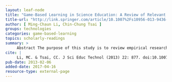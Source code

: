 ```yaml
---
layout: leaf-node
title: "Game-Based Learning in Science Education: A Review of Relevant Research"
title-url: "http://link.springer.com/article/10.1007%2Fs10956-013-9436-x"
author: [ Ming-Chaun Li, Chin-Chung Tsai ]
groups: technologies
categories: game-based-learning
topics: scholarly-readings
summary: >
     Abstract The purpose of this study is to review empirical research articles regarding game-based science learning (GBSL) published from 2000 to 2011. Thirty-one articles were identified through the Web of Science and SCOPUS databases. A qualitative content analysis technique was adopted to analyze the research purposes and designs, game design and implementation, theoretical backgrounds and learning foci of these reviewed studies. The theories and models employed by these studies were classified into four theoretical foundations including cognitivism, constructivism, the socio-cultural perspective, and enactivism. The results indicate that cognitivism and constructivism were the major theoretical foundations employed by the GBSL researchers and that the socio-cultural perspective and enactivism are two emerging theoretical paradigms that have started to draw attention from GBSL researchers in recent years. The analysis of the learning foci showed that most of the digital games were utilized to promote scientific knowledge/concept learning, while less than one-third were implemented to facilitate the students? problem-solving skills. Only a few studies explored the GBSL outcomes from the aspects of scientific processes, affect, engagement, and socio-contextual learning. Suggestions are made to extend the current GBSL research to address the affective and socio-contextual aspects of science learning. The roles of digital games as tutor, tool, and tutee for science education are discussed, while the potentials of digital games to bridge science learning between real and virtual worlds, to promote collaborative problem-solving, to provide affective learning environments, and to facilitate science learning for younger students are also addressed.
cite: |
     Li, MC. & Tsai, CC. J Sci Educ Technol (2013) 22: 877. doi:10.1007/s10956-013-9436-x
pub-date: 2013-02-06
added-date: 2017-04-16
resource-type: external-page
---
```


